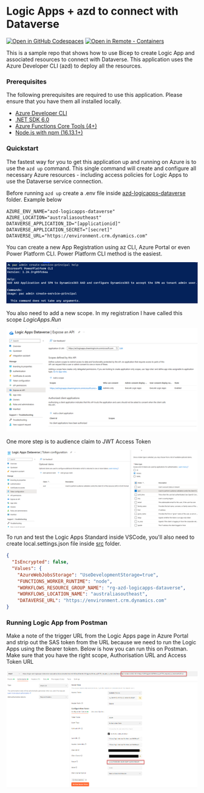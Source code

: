 # Logic Apps + azd to connect with Dataverse

[![Open in GitHub Codespaces](https://img.shields.io/static/v1?style=for-the-badge&label=GitHub+Codespaces&message=Open&color=brightgreen&logo=github)](https://github.com/codespaces/new?hide_repo_select=true&ref=main&repo=654787536&machine=standardLinux32gb&devcontainer_path=.devcontainer%2Fdevcontainer.json&location=WestUs2)
[![Open in Remote - Containers](https://img.shields.io/static/v1?style=for-the-badge&label=Remote%20-%20Containers&message=Open&color=blue&logo=visualstudiocode)](https://vscode.dev/redirect?url=vscode://ms-vscode-remote.remote-containers/cloneInVolume?url=https://github.com/rajyraman/azd-logicapps-dataverse)

This is a sample repo that shows how to use Bicep to create Logic App and associated resources to connect with Dataverse. This application uses the Azure Developer CLI (azd) to deploy all the resources.

### Prerequisites

The following prerequisites are required to use this application. Please ensure that you have them all installed locally.

- [Azure Developer CLI](https://aka.ms/azd-install)
- [.NET SDK 6.0](https://dotnet.microsoft.com/download/dotnet/6.0)
- [Azure Functions Core Tools (4+)](https://docs.microsoft.com/azure/azure-functions/functions-run-local)
- [Node.js with npm (16.13.1+)](https://nodejs.org/)

### Quickstart

The fastest way for you to get this application up and running on Azure is to use the `azd up` command. This single command will create and configure all necessary Azure resources - including access policies for Logic Apps to use the Dataverse service connection.

Before running `azd up` create a .env file inside [azd-logicapps-dataverse](./.azure/azd-logicapps-dataverse/) folder. Example below

```
AZURE_ENV_NAME="azd-logicapps-dataverse"
AZURE_LOCATION="australiasoutheast"
DATAVERSE_APPLICATION_ID="[applicationid]"
DATAVERSE_APPLICATION_SECRET="[secret]"
DATAVERSE_URL="https://environment.crm.dynamics.com"
```

You can create a new App Registration using az CLI, Azure Portal or even Power Platform CLI. Power Platform CLI method is the easiest.

![Create Service Principal](images/create-service-principal.png)

You also need to add a new scope. In my registration I have called this scope _LogicApps.Run_

![API Scope](images/api_scope.png)

One more step is to audience claim to JWT Access Token

![Audience Token](images/audience_token.png)

To run and test the Logic Apps Standard inside VSCode, you'll also need to create local.settings.json file inside [src](./src/) folder.

```json
{
  "IsEncrypted": false,
  "Values": {
    "AzureWebJobsStorage": "UseDevelopmentStorage=true",
    "FUNCTIONS_WORKER_RUNTIME": "node",
    "WORKFLOWS_RESOURCE_GROUP_NAME": "rg-azd-logicapps-dataverse",
    "WORKFLOWS_LOCATION_NAME": "australiasoutheast",
    "DATAVERSE_URL": "https://environment.crm.dynamics.com"
}
```

### Running Logic App from Postman

Make a note of the trigger URL from the Logic Apps page in Azure Portal and strip out the SAS token from the URL because we need to run the Logic Apps using the Bearer token. Below is how you can run this on Postman. Make sure that you have the right scope, Authorisation URL and Access Token URL

![Postman](images/postman.png)